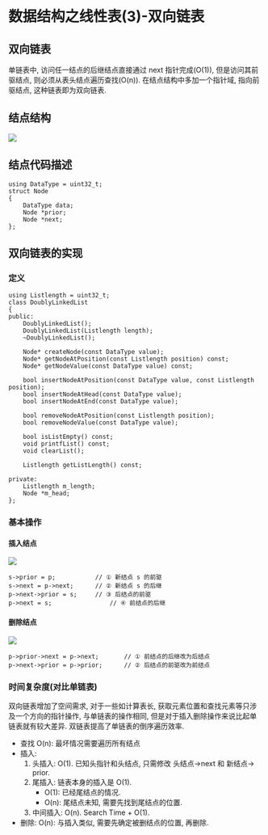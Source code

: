 # 数据结构之线性表(3)-双向链表

## 双向链表
单链表中, 访问任一结点的后继结点直接通过 next 指针完成(O(1)), 但是访问其前驱结点, 则必须从表头结点遍历查找(O(n)). 在结点结构中多加一个指针域, 指向前驱结点, 这种链表即为双向链表. 

## 结点结构
![](http://i.imgur.com/bZMTb8N.png)

## 结点代码描述

    using DataType = uint32_t;
	struct Node
	{
    	DataType data;
    	Node *prior;
    	Node *next;
	};

## 双向链表的实现

### 定义

	using Listlength = uint32_t;
    class DoublyLinkedList
	{
	public:
	    DoublyLinkedList();
	    DoublyLinkedList(Listlength length);
	    ~DoublyLinkedList();
	
	    Node* createNode(const DataType value);
	    Node* getNodeAtPosition(const Listlength position) const;
	    Node* getNodeValue(const DataType value) const;
	
	    bool insertNodeAtPosition(const DataType value, const Listlength position);
	    bool insertNodeAtHead(const DataType value);
	    bool insertNodeAtEnd(const DataType value);
	
	    bool removeNodeAtPosition(const Listlength position);
	    bool removeNodeValue(const DataType value);
	
	    bool isListEmpty() const;
	    void printfList() const;
	    void clearList();
	
	    Listlength getListLength() const;
	
	private:
	    Listlength m_length;
	    Node *m_head;
	};

### 基本操作

#### 插入结点
![](http://i.imgur.com/fHhSUSP.png)

	s->prior = p;			// ① 新结点 s 的前驱
	s->next = p->next;		// ② 新结点 s 的后继
	p->next->prior = s;		// ③ 后结点的前驱
	p->next = s;				// ④ 前结点的后继
	
#### 删除结点
![](http://i.imgur.com/gZSZDXJ.png)

	p->prior->next = p->next;		// ① 前结点的后继改为后结点
	p->next->prior = p->prior;		// ② 后结点的前驱改为前结点


### 时间复杂度(对比单链表)

双向链表增加了空间需求, 对于一些如计算表长, 获取元素位置和查找元素等只涉及一个方向的指针操作, 与单链表的操作相同, 但是对于插入删除操作来说比起单链表就有较大差异. 双链表提高了单链表的倒序遍历效率.

- 查找 O(n): 最坏情况需要遍历所有结点
- 插入: 
	1. 头插入: O(1). 已知头指针和头结点, 只需修改 头结点->next 和 新结点-> prior.
    2. 尾插入: 链表本身的插入是 O(1).
  		- O(1): 已经尾结点的情况.
  		- O(n): 尾结点未知, 需要先找到尾结点的位置.
    3. 中间插入: O(n). Search Time + O(1).
- 删除: O(n): 与插入类似, 需要先确定被删结点的位置, 再删除.